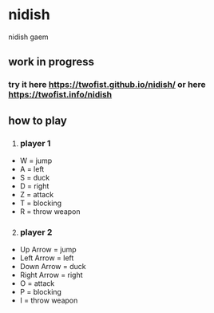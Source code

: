 # nidish
nidish gaem


## work in progress    
### try it here https://twofist.github.io/nidish/ or here https://twofist.info/nidish 

## how to play    
1. ### player 1    
- W = jump    
- A = left    
- S = duck   
- D = right   
- Z = attack    
- T = blocking    
- R = throw weapon
    
    
2. ### player 2    
- Up Arrow = jump    
- Left Arrow = left    
- Down Arrow = duck    
- Right Arrow = right    
- O = attack    
- P = blocking    
- I = throw weapon
